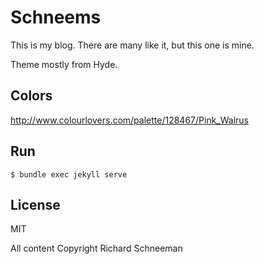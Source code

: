 # Schneems

This is my blog. There are many like it, but this one is mine.

Theme mostly from Hyde.

## Colors

http://www.colourlovers.com/palette/128467/Pink_Walrus


## Run

```
$ bundle exec jekyll serve
```

## License

MIT

All content Copyright Richard Schneeman

